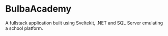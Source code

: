 # BulbaAcademy
A fullstack application built using Sveltekit, .NET and SQL Server emulating a school platform.
